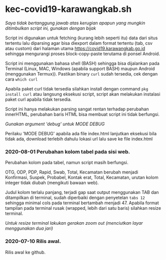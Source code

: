# kec-covid19-karawangkab.sh

*Saya tidak bertanggung jawab atas kerugian apapun yang mungkin ditimbulkan script ini, gunakan dengan bijak*

Script ini digunakan untuk fetching (kurang lebih seperti itu) data dari situs tertentu lalu diparsing agar bisa diexport dalam format tertentu (tab, csv atau custom) dari halaman utama https://covid19.karawangkab.go.id sehingga mengurangi proses block-copy-paste terutama di ponsel Android.

Script ini menggunakan bahasa shell (BASH) sehingga bisa dijalankan pada Terminal (Linux, MAC, Windows (apabila support BASH) maupun Android (menggunakan Termux)). Pastikan binary `curl` sudah tersedia, cek dengan cara `which curl`

Apabila paket curl tidak tersedia silahkan install dengan command `pkg install curl` atau langsung eksekusi script, script akan melakukan instalasi paket curl apabila tidak tersedia.

Script ini hanya melakukan parsing sangat rentan terhadap perubahan innerHTML, perubahan baris HTML bisa membuat script ini tidak berfungsi.

*Gunakan argument 'debug' untuk MODE DEBUG*

Perilaku 'MODE DEBUG' apabila ada file index.html lanjutkan eksekusi bila tidak ada, download terlebih dahulu lokasi url lalu save ke file index.html

### 2020-08-01 Perubahan kolom tabel pada sisi web.

Perubahan kolom pada tabel, namun script masih berfungsi.

OTG, ODP, PDP, Rapid, Swab, Total, Kecamatan berubah menjadi Konfirmasi, Suspek, Probabel, Kontak erat, Total, Kecamatan, urutan kolom integer tidak diubah (mengikuti bawaan web).

Judul kolom terlalu panjang, terjadi gap saat output menggunakan TAB dan ditampilkan di terminal, sudah diperbaiki dengan penyetelan `tabs 12` sehingga minimal cols pada terminal bertambah menjadi 47. Apabila format tampilan pada terminal rusak (wrapped, lebih dari satu baris) silahkan resize terminal.

*Untuk resize terminal lakukan gerakan zoom out (menciutkan layar menggunakan dua jari)*

### 2020-07-10 Rilis awal.

Rilis awal ke github.
